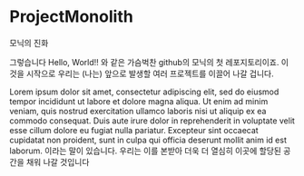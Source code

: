 # ProjectMonolith
모닉의 진화

그렇습니다 Hello, World!! 와 같은 가슴벅찬 github의 모닉의 첫 레포지토리이죠.
이것을 시작으로 우리는 (나는) 앞으로 발생할 여러 프로젝트를 이끌어 나갈 겁니다.

Lorem ipsum dolor sit amet, consectetur adipiscing elit, sed do eiusmod tempor incididunt ut labore et dolore magna aliqua. Ut enim ad minim veniam, quis nostrud exercitation ullamco laboris nisi ut aliquip ex ea commodo consequat. Duis aute irure dolor in reprehenderit in voluptate velit esse cillum dolore eu fugiat nulla pariatur. Excepteur sint occaecat cupidatat non proident, sunt in culpa qui officia deserunt mollit anim id est laborum.
이라는 말이 있습니다.
우리는 이를 본받아 더욱 더 열심히 이곳에 할당된 공간을 채워 나갈 것입니다
